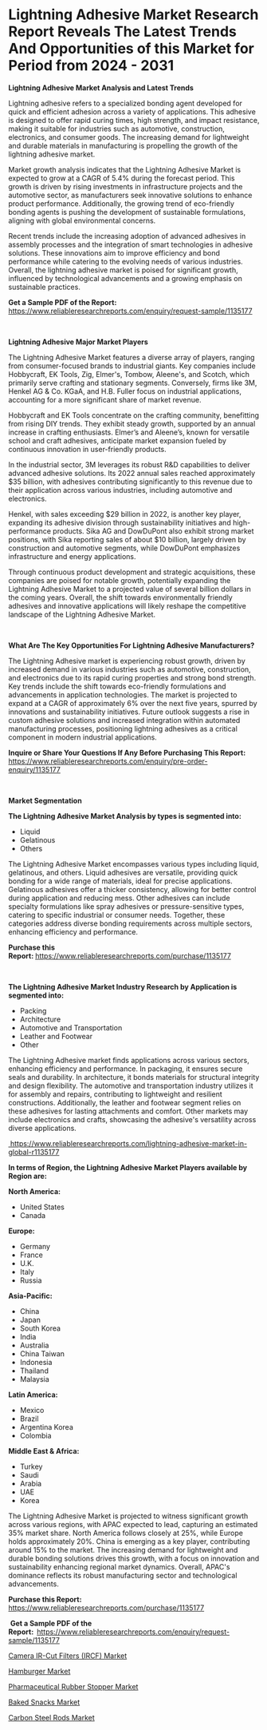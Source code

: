 <p><h1>Lightning Adhesive Market Research Report Reveals The Latest Trends And Opportunities of this Market for Period from 2024 - 2031</h1></p><p><strong>Lightning Adhesive Market Analysis and Latest Trends</strong></p>
<p><p>Lightning adhesive refers to a specialized bonding agent developed for quick and efficient adhesion across a variety of applications. This adhesive is designed to offer rapid curing times, high strength, and impact resistance, making it suitable for industries such as automotive, construction, electronics, and consumer goods. The increasing demand for lightweight and durable materials in manufacturing is propelling the growth of the lightning adhesive market.</p><p>Market growth analysis indicates that the Lightning Adhesive Market is expected to grow at a CAGR of 5.4% during the forecast period. This growth is driven by rising investments in infrastructure projects and the automotive sector, as manufacturers seek innovative solutions to enhance product performance. Additionally, the growing trend of eco-friendly bonding agents is pushing the development of sustainable formulations, aligning with global environmental concerns. </p><p>Recent trends include the increasing adoption of advanced adhesives in assembly processes and the integration of smart technologies in adhesive solutions. These innovations aim to improve efficiency and bond performance while catering to the evolving needs of various industries. Overall, the lightning adhesive market is poised for significant growth, influenced by technological advancements and a growing emphasis on sustainable practices.</p></p>
<p><strong>Get a Sample PDF of the Report:&nbsp;</strong> <a href="https://www.reliableresearchreports.com/enquiry/request-sample/1135177?utm_campaign=114&utm_medium=2&utm_source=Github&utm_content=ia&utm_term=09102024&utm_id=lightning-adhesive">https://www.reliableresearchreports.com/enquiry/request-sample/1135177</a></p>
<p>&nbsp;</p>
<p><strong>Lightning Adhesive Major Market Players</strong></p>
<p><p>The Lightning Adhesive Market features a diverse array of players, ranging from consumer-focused brands to industrial giants. Key companies include Hobbycraft, EK Tools, Zig, Elmer's, Tombow, Aleene's, and Scotch, which primarily serve crafting and stationary segments. Conversely, firms like 3M, Henkel AG & Co. KGaA, and H.B. Fuller focus on industrial applications, accounting for a more significant share of market revenue.</p><p>Hobbycraft and EK Tools concentrate on the crafting community, benefitting from rising DIY trends. They exhibit steady growth, supported by an annual increase in crafting enthusiasts. Elmer’s and Aleene’s, known for versatile school and craft adhesives, anticipate market expansion fueled by continuous innovation in user-friendly products. </p><p>In the industrial sector, 3M leverages its robust R&D capabilities to deliver advanced adhesive solutions. Its 2022 annual sales reached approximately $35 billion, with adhesives contributing significantly to this revenue due to their application across various industries, including automotive and electronics.</p><p>Henkel, with sales exceeding $29 billion in 2022, is another key player, expanding its adhesive division through sustainability initiatives and high-performance products. Sika AG and DowDuPont also exhibit strong market positions, with Sika reporting sales of about $10 billion, largely driven by construction and automotive segments, while DowDuPont emphasizes infrastructure and energy applications.</p><p>Through continuous product development and strategic acquisitions, these companies are poised for notable growth, potentially expanding the Lightning Adhesive Market to a projected value of several billion dollars in the coming years. Overall, the shift towards environmentally friendly adhesives and innovative applications will likely reshape the competitive landscape of the Lightning Adhesive Market.</p></p>
<p>&nbsp;</p>
<p><strong>What Are The Key Opportunities For Lightning Adhesive Manufacturers?</strong></p>
<p><p>The Lightning Adhesive market is experiencing robust growth, driven by increased demand in various industries such as automotive, construction, and electronics due to its rapid curing properties and strong bond strength. Key trends include the shift towards eco-friendly formulations and advancements in application technologies. The market is projected to expand at a CAGR of approximately 6% over the next five years, spurred by innovations and sustainability initiatives. Future outlook suggests a rise in custom adhesive solutions and increased integration within automated manufacturing processes, positioning lightning adhesives as a critical component in modern industrial applications.</p></p>
<p><strong>Inquire or Share Your Questions If Any Before Purchasing This Report:</strong> <a href="https://www.reliableresearchreports.com/enquiry/pre-order-enquiry/1135177?utm_campaign=114&utm_medium=2&utm_source=Github&utm_content=ia&utm_term=09102024&utm_id=lightning-adhesive">https://www.reliableresearchreports.com/enquiry/pre-order-enquiry/1135177</a></p>
<p>&nbsp;</p>
<p><strong>Market Segmentation</strong></p>
<p><strong>The Lightning Adhesive Market Analysis by types is segmented into:</strong></p>
<p><ul><li>Liquid</li><li>Gelatinous</li><li>Others</li></ul></p>
<p><p>The Lightning Adhesive Market encompasses various types including liquid, gelatinous, and others. Liquid adhesives are versatile, providing quick bonding for a wide range of materials, ideal for precise applications. Gelatinous adhesives offer a thicker consistency, allowing for better control during application and reducing mess. Other adhesives can include specialty formulations like spray adhesives or pressure-sensitive types, catering to specific industrial or consumer needs. Together, these categories address diverse bonding requirements across multiple sectors, enhancing efficiency and performance.</p></p>
<p><strong>Purchase this Report:&nbsp;</strong><a href="https://www.reliableresearchreports.com/purchase/1135177?utm_campaign=114&utm_medium=2&utm_source=Github&utm_content=ia&utm_term=09102024&utm_id=lightning-adhesive">https://www.reliableresearchreports.com/purchase/1135177</a></p>
<p>&nbsp;</p>
<p><strong>The Lightning Adhesive Market Industry Research by Application is segmented into:</strong></p>
<p><ul><li>Packing</li><li>Architecture</li><li>Automotive and Transportation</li><li>Leather and Footwear</li><li>Other</li></ul></p>
<p><p>The Lightning Adhesive market finds applications across various sectors, enhancing efficiency and performance. In packaging, it ensures secure seals and durability. In architecture, it bonds materials for structural integrity and design flexibility. The automotive and transportation industry utilizes it for assembly and repairs, contributing to lightweight and resilient constructions. Additionally, the leather and footwear segment relies on these adhesives for lasting attachments and comfort. Other markets may include electronics and crafts, showcasing the adhesive's versatility across diverse applications.</p></p>
<p><a href="https://www.reliableresearchreports.com/lightning-adhesive-market-in-global-r1135177?utm_campaign=114&utm_medium=2&utm_source=Github&utm_content=ia&utm_term=09102024&utm_id=lightning-adhesive">&nbsp;https://www.reliableresearchreports.com/lightning-adhesive-market-in-global-r1135177</a></p>
<p><strong>In terms of Region, the Lightning Adhesive Market Players available by Region are:</strong></p>
<p>
    <p> <strong> North America: </strong>
        <ul>
            <li>United States</li>
            <li>Canada</li>
        </ul>
        </p> 
    <p> <strong> Europe: </strong>
        <ul>
            <li>Germany</li>
            <li>France</li>
            <li>U.K.</li>
            <li>Italy</li>
            <li>Russia</li>
        </ul>
        </p> 
    <p> <strong> Asia-Pacific: </strong>
        <ul>
            <li>China</li>
            <li>Japan</li>
            <li>South Korea</li>
            <li>India</li>
            <li>Australia</li>
            <li>China Taiwan</li>
            <li>Indonesia</li>
            <li>Thailand</li>
            <li>Malaysia</li>
        </ul>
        </p> 
    <p> <strong> Latin America: </strong>
        <ul>
            <li>Mexico</li>
            <li>Brazil</li>
            <li>Argentina Korea</li>
            <li>Colombia</li>
        </ul>
        </p> 
    <p> <strong> Middle East & Africa: </strong>
        <ul>
            <li>Turkey</li>
            <li>Saudi</li>
            <li>Arabia</li>
            <li>UAE</li>
            <li>Korea</li>
        </ul>
    </p>
    </p>
<p><p>The Lightning Adhesive Market is projected to witness significant growth across various regions, with APAC expected to lead, capturing an estimated 35% market share. North America follows closely at 25%, while Europe holds approximately 20%. China is emerging as a key player, contributing around 15% to the market. The increasing demand for lightweight and durable bonding solutions drives this growth, with a focus on innovation and sustainability enhancing regional market dynamics. Overall, APAC's dominance reflects its robust manufacturing sector and technological advancements.</p></p>
<p><strong>Purchase this Report: </strong><a href="https://www.reliableresearchreports.com/purchase/1135177?utm_campaign=114&utm_medium=2&utm_source=Github&utm_content=ia&utm_term=09102024&utm_id=lightning-adhesive">https://www.reliableresearchreports.com/purchase/1135177</a></p>
<p>&nbsp;<strong>Get a Sample PDF of the Report:&nbsp;&nbsp;</strong><a href="https://www.reliableresearchreports.com/enquiry/request-sample/1135177?utm_campaign=114&utm_medium=2&utm_source=Github&utm_content=ia&utm_term=09102024&utm_id=lightning-adhesive">https://www.reliableresearchreports.com/enquiry/request-sample/1135177</a></p>
<p><strong></strong></p>
<p><p><a href="https://github.com/CarolLPettway/Market-Research-Report-List-1/blob/main/camera-ir-cut-filters-ircf-market.md?utm_campaign=114&utm_medium=2&utm_source=Github&utm_content=ia&utm_term=09102024&utm_id=lightning-adhesive">Camera IR-Cut Filters (IRCF) Market</a></p><p><a href="https://issuu.com/reportprime-2/docs/hamburger-market-size-2030.pptx_98010840d342f1?utm_campaign=114&utm_medium=2&utm_source=Github&utm_content=ia&utm_term=09102024&utm_id=lightning-adhesive">Hamburger Market</a></p><p><a href="https://www.linkedin.com/pulse/consumer-behavior-shifts-pharmaceutical-rubber-stopper-market-sp2lf?utm_campaign=114&utm_medium=2&utm_source=Github&utm_content=ia&utm_term=09102024&utm_id=lightning-adhesive">Pharmaceutical Rubber Stopper Market</a></p><p><a href="https://issuu.com/reportprime-2/docs/baked-snacks-market-size-2030.pptx_ac188bb8a8a01b?utm_campaign=114&utm_medium=2&utm_source=Github&utm_content=ia&utm_term=09102024&utm_id=lightning-adhesive">Baked Snacks Market</a></p><p><a href="https://www.linkedin.com/pulse/carbon-steel-rods-market-overview-regional-outlook-competitive-wnvdf?utm_campaign=114&utm_medium=2&utm_source=Github&utm_content=ia&utm_term=09102024&utm_id=lightning-adhesive">Carbon Steel Rods Market</a></p></p>